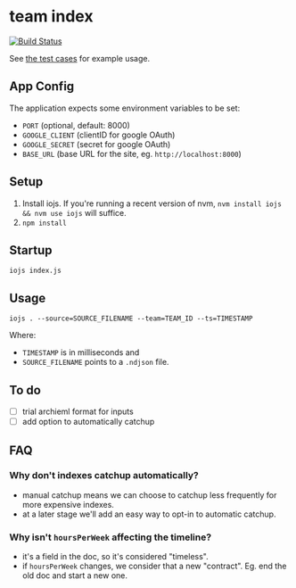 team index
====

[![Build Status](https://secure.travis-ci.org/joshwnj/team-index.png)](http://travis-ci.org/joshwnj/team-index)

See [the test cases](./tests/index.js) for example usage.

App Config
----

The application expects some environment variables to be set:

- `PORT` (optional, default: 8000)
- `GOOGLE_CLIENT` (clientID for google OAuth)
- `GOOGLE_SECRET` (secret for google OAuth)
- `BASE_URL` (base URL for the site, eg. `http://localhost:8000`)

Setup
----

1. Install iojs. If you're running a recent version of nvm, `nvm install iojs && nvm use iojs` will suffice.
2. `npm install`

Startup
----

```
iojs index.js
```

Usage
----

`iojs . --source=SOURCE_FILENAME --team=TEAM_ID --ts=TIMESTAMP`

Where:
- `TIMESTAMP` is in milliseconds and
- `SOURCE_FILENAME` points to a `.ndjson` file.

To do
----

- [ ] trial archieml format for inputs
- [ ] add option to automatically catchup

FAQ
----

### Why don't indexes catchup automatically?

- manual catchup means we can choose to catchup less frequently for more expensive indexes.
- at a later stage we'll add an easy way to opt-in to automatic catchup.

### Why isn't `hoursPerWeek` affecting the timeline?

- it's a field in the doc, so it's considered "timeless".
- if `hoursPerWeek` changes, we consider that a new "contract". Eg. end the old doc and start a new one.
